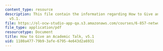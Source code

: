 ```yaml
---
content_type: resource
description: This file contain the information regarding How to Give an Academic Talk,
  v5.1.
file: https://ol-ocw-studio-app-qa.s3.amazonaws.com/courses/6-857-network-and-computer-security-spring-2014/1180a47779b93afe67954e643d2a6931_MIT6_857S14_proj_umic-talk.pdf
file_type: application/pdf
resourcetype: Document
title: How to Give an Academic Talk, v5.1
uid: 1180a477-79b9-3afe-6795-4e643d2a6931
---
```

